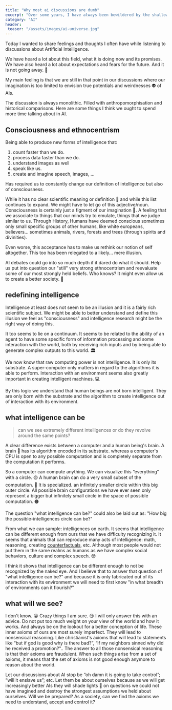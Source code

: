 ```yaml
---
title: "Why most ai discussions are dumb"
excerpt: "Over some years, I have always been bewildered by the shallowness of non academical discussions around AI. Here are some ideas."
category: "AI"
header:
 teaser: "/assets/images/ai-universe.jpg"
---
```


Today I wanted to share feelings and thoughts I often have while listening to discussions about Artificial Intelligence.

We have heard a lot about this field, what it is doing now and its promises. We have also heard a lot about expectations and fears for the future. And it is not going away. 🤖

My main feeling is that we are still in that point in our discussions where our imagination is too limited to envision true potentials and weirdnesses 👽 of AIs.

The discussion is always monolithic. Filled with anthropomorphisation and historical comparisons. Here are some things I think we ought to spend more time talking about in AI.

## Consciousness and ethnocentrism

Being able to produce new forms of intelligence that:
1. count faster than we do.
2. process data faster than we do.
3. understand images as well
4. speak like us.
5. create and imagine speech, images, ...

Has required us to constantly change our definition of intelligence but also of consciousness.

While it has no clear scientific meaning or definition 📖 and while this list continues to expand. We might have to let go of this adjective/noun.
Consciousness is certainly just a figment of our imagination 🤷. A feeling that we associate to things that our minds try to emulate, things that we judge similar to us. Through History, Humans have deemed conscious sometimes only small specific groups of other humans, like white europeans, believers... sometimes animals, rivers, forests and trees (through spirits and divinities).

Even worse, this acceptance has to make us rethink our notion of self altogether. This too has been relegated to a likely... mere illusion.

AI debates could go into so much depth if it dared do what it should. Help us put into question our "still" very strong ethnocentrism and reevaluate some of our most strongly held beliefs. Who knows? It might even allow us to create a better society. :crossed_fingers:

## redefining intelligence

Intelligence at least does not seem to be an illusion and it is a fairly rich scientific subject. We might be able to better understand and define this illusion we feel as "consciousness" and intelligence research might be the right way of doing this.

It too seems to lie on a continuum. It seems to be related to the ability of an agent to have some specific form of information processing and some interaction with the world, both by receiving rich inputs and by being able to generate complex outputs to this world. 🏛️

We now know that raw computing power is not intelligence. It is only its substrate. A super-computer only matters in regard to the algorithms it is able to perform. Interaction with an environment seems also greatly important in creating intelligent machines. 💻

By this logic we understand that human beings are not born intelligent. They are only born with the substrate and the algorithm to create intelligence out of interaction with its environment.

## what intelligence can be

> can we see extremely different intelligences or do they revolve around the same points?

A clear difference exists between a computer and a human being's brain. A brain 🧠 has its algorithm encoded in its substrate. whereas a computer's CPU is open to any possible computation and is completely separate from the computation it performs.

So a computer can compute anything. We can visualize this “everything” with a circle. 🟡
A human brain can do a very small subset of the computation. :red_circle: It is specialized. an infinitely smaller circle within this big outer circle. All possible brain configurations we have ever seen only represent a bigger but infinitely small circle in the space of possible computation. 🟠

The question "what intelligence can be?" could also be laid out as: "How big the possible-intelligences circle can be?"

From what we can sample: intelligences on earth. It seems that intelligence can be different enough from ours that we have difficulty recognizing it. It seems that animals that can reproduce many acts of intelligence: math, reasoning, creating [counterfactuals](https://en.wikipedia.org/wiki/Counterfactual_thinking#:~:text=Counterfactual%20thinking%20is%20a%20concept,%22counter%20to%20the%20facts%22.), etc. Although most people would not put them in the same realms as humans as we have complex social behaviors, culture and complex speech. 😒

I think it shows that intelligence can be different enough to not be recognized by the naked eye. And I believe that to answer that question of "what intelligence can be?" and because it is only fabricated out of its interaction with its environment we will need to first know "in what breadth of environments can it flourish?"

## what will we see?

I don't know. 😛 Crazy things I am sure. 😏 I will only answer this with an advice. Do not put too much weight on your view of the world and how it works. And always be on the lookout for a better conception of life. These inner axioms of ours are most surely imperfect. They will lead to nonsensical reasoning. Like christianist's axioms that will lead to statements like “but if god is good why is there bad?”, “if my neighbors sinned why did he received a promotion?".. The answer to all those nonsensical reasoning is that their axioms are fraudulent. When such things arise from a set of axioms, it means that the set of axioms is not good enough anymore to reason about the world.

Let our discussions about AI stop be “oh damn it is going to take control”; “will it enslave us”; etc. Let them be about ourselves because as we will get increasingly better AIs they will shade lights 🔦 on questions we could not have imagined and destroy the strongest assumptions we held about ourselves. Will we be prepared? As a society, can we find the axioms we need to understand, accept and control it?

